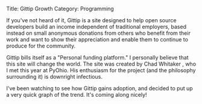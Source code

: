 Title: Gittip Growth
Category: Programming

If you've not heard of it, Gittip is a site designed to help open source
developers build an income independent of traditional employers, based instead
on small anonymous donations from others who benefit from their work and want
to show their appreciation and enable them to continue to produce for the
community.

Gittip bills itself as a "Personal funding platform." I personally believe that
this site will change the world. The site was created by Chad Whitaker , who I
met this year at PyOhio. His enthusiasm for the project (and the philosophy surrounding it) is downright infectious.

I've been watching to see how Gittip gains adoption, and decided to put up a
very quick graph of the trend. It's coming along nicely!

<script>
    $(function() {
        function init_charts() {
            $('#paydays_chart').kendoChart({
                dataSource: {
                    data: paydays
                }
                , chartArea: {
                    height: 220
                }
                , series:[
                    {
                        field:'transfer_volume'
                        , name: 'USD Transfered'
                        , type: 'line'
                        , tooltip: {
                            visible: true
                            , format: 'C'
                        }
                    }
                ]
                , legend: {
                    position:'bottom'
                }
                , categoryAxis: {
                    field: 'ts_start'
                    , labels: {
                        template: '#= value.substring(0,10) #'
                        , rotation:90
                    }
                }
                , valueAxis: {
                    labels: {
                        format: 'C'
                    }
                }
            })
        }
        $.getJSON('https://www.gittip.com/about/paydays.json', function(data) {
                paydays = data.reverse();
                if (paydays.length > 18) {
                    paydays.length = 18
                }
                init_charts();
            })
        })

</script>

<div id='paydays_chart'></div>